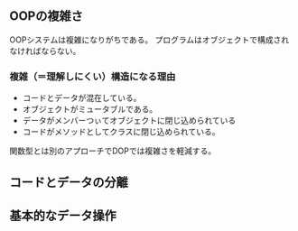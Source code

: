 ## OOPの複雑さ
OOPシステムは複雑になりがちである。
プログラムはオブジェクトで構成されなければならない。

### 複雑（＝理解しにくい）構造になる理由
- コードとデータが混在している。
- オブジェクトがミュータブルである。
- データがメンバーつぃてオブジェクトに閉じ込められている
- コードがメソッドとしてクラスに閉じ込められている。

関数型とは別のアプローチでDOPでは複雑さを軽減する。

## コードとデータの分離

## 基本的なデータ操作


